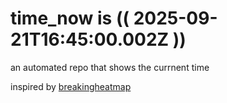 # time_now is (( 2025-09-21T16:45:00.002Z ))

an automated repo that shows the currnent time

inspired by [breakingheatmap](https://github.com/breakingheatmap/breakingheatmap)